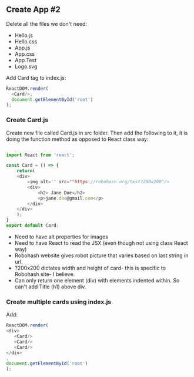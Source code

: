 ## Create App #2 ##

Delete all the files we don't need: 
* Hello.js
* Hello.css
* App.js
* App.css
* App.Test
* Logo.svg

Add Card tag to index.js: 
```javascript
ReactDOM.render( 
  <Card/>,	
  document.getElementById('root')
);
```
### Create Card.js ###

Create new file called Card.js in src folder. Then add the following to it, it is doing the function method as opposed to React class way: 
```javascript

import React from 'react';

const Card = () => {
	return(
	<div>
		<img alt='' src=""https://robohash.org/test?200x200"/>
		<div>
			<h2> Jane Doe</h2>
			<p>jane.doe@gmail.com</p>
		</div>
	</div>
	);
}
export default Card;

```
* Need to have alt properties for images
* Need to have React to read the JSX (even though not using class React way)
* Robohash website gives robot picture that varies based on last string in url. 
* ?200x200 dictates width and height of card- this is specific to Robohash site- I believe. 
* Can only return one element (div) with elements indented within. So can't add Title (h1) above div.
  
 ### Create multiple cards using index.js ###
 
 Add:
 ```javascript
 ReactDOM.render(
 <div>
  	<Card/>
  	<Card/>
  	<Card/>
</div>
,
document.getElementById('root')
);
```

